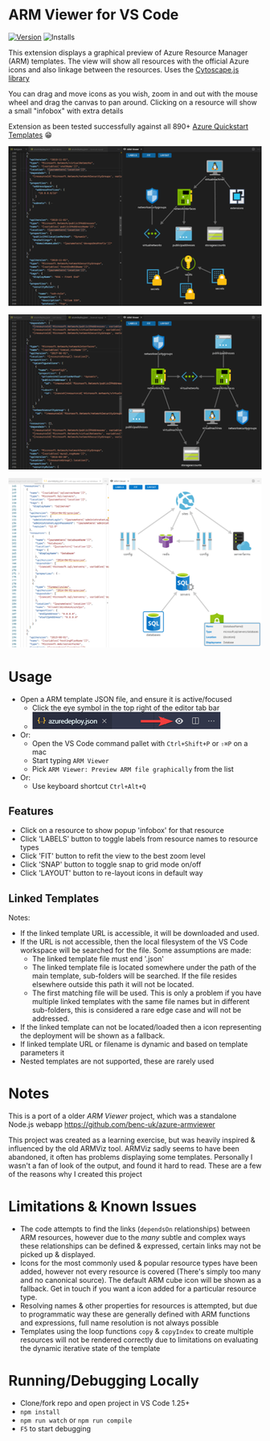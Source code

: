 # ARM Viewer for VS Code
[![Version](https://vsmarketplacebadge.apphb.com/version/bencoleman.armview.svg)](https://marketplace.visualstudio.com/items?itemName=bencoleman.armview) 
![Installs](https://vsmarketplacebadge.apphb.com/installs-short/bencoleman.armview.svg)

This extension displays a graphical preview of Azure Resource Manager (ARM) templates. The view will show all resources with the official Azure icons and also linkage between the resources. Uses the [Cytoscape.js library](http://js.cytoscape.org/)

You can drag and move icons as you wish, zoom in and out with the mouse wheel and drag the canvas to pan around. Clicking on a resource will show a small "infobox" with extra details

Extension as been tested successfully against all 890+ [Azure Quickstart Templates](https://github.com/Azure/azure-quickstart-templates) 😁

![s1](assets/readme/screen1.png)

![s2](assets/readme/screen2.png)

![s3](assets/readme/screen3.png)

# Usage
- Open a ARM template JSON file, and ensure it is active/focused
  - Click the eye symbol in the top right of the editor tab bar
  - ![toolbar](assets/readme/icon.png)
- Or:
  - Open the VS Code command pallet with `Ctrl+Shift+P` or `⇧⌘P` on a mac
  - Start typing `ARM Viewer`
  - Pick `ARM Viewer: Preview ARM file graphically` from the list
- Or:
  - Use keyboard shortcut `Ctrl+Alt+Q`

## Features
- Click on a resource to show popup 'infobox' for that resource
- Click 'LABELS' button to toggle labels from resource names to resource types
- Click 'FIT' button to refit the view to the best zoom level
- Click 'SNAP' button to toggle snap to grid mode on/off
- Click 'LAYOUT' button to re-layout icons in default way

## Linked Templates
Notes:
- If the linked template URL is accessible, it will be downloaded and used.
- If the URL is not accessible, then the local filesystem of the VS Code workspace will be searched for the file. Some assumptions are made:
  - The linked template file must end '.json'
  - The linked template file is located somewhere under the path of the main template, sub-folders will be searched. If the file resides elsewhere outside this path it will not be located.
  - The first matching file will be used. This is only a problem if you have multiple linked templates with the same file names but in different sub-folders, this is considered a rare edge case and will not be addressed.
- If the linked template can not be located/loaded then a icon representing the deployment will be shown as a fallback.
- If linked template URL or filename is dynamic and based on template parameters it
- Nested templates are not supported, these are rarely used

# Notes
This is a port of a older *ARM Viewer* project, which was a standalone Node.js webapp https://github.com/benc-uk/azure-armviewer

This project was created as a learning exercise, but was heavily inspired & influenced by the old ARMViz tool. ARMViz sadly seems to have been abandoned, it often has problems displaying some templates. Personally I wasn't a fan of look of the output, and found it hard to read. These are a few of the reasons why I created this project


# Limitations & Known Issues 
- The code attempts to find the links (`dependsOn` relationships) between ARM resources, however due to the *many* subtle and complex ways these relationships can be defined & expressed, certain links may not be picked up & displayed.
- Icons for the most commonly used & popular resource types have been added, however not every resource is covered (There's simply too many and no canonical source). The default ARM cube icon will be shown as a fallback. Get in touch if you want a icon added for a particular resource type.
- Resolving names & other properties for resources is attempted, but due to programmatic way these are generally defined with ARM functions and expressions, full name resolution is not always possible
- Templates using the loop functions `copy` & `copyIndex` to create multiple resources will not be rendered correctly due to limitations on evaluating the dynamic iterative state of the template     


# Running/Debugging Locally
- Clone/fork repo and open project in VS Code 1.25+
- `npm install`
- `npm run watch` or `npm run compile`
- `F5` to start debugging
